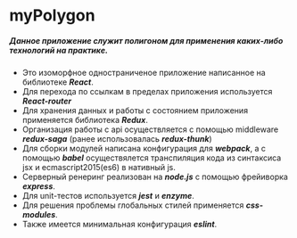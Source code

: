 # myPolygon

##### Данное приложение служит полигоном для применения каких-либо технологий на практике.
* Это изоморфное одностраниченое приложение написанное на библиотеке ***React***.
* Для перехода по ссылкам в пределах приложения используется ***React-router***
* Для хранения данных и работы с состоянием приложения применяется библиотека ***Redux***.
* Организация работы с api осуществляется с помощью middleware ***redux-saga*** (ранее использовалась ***redux-thunk***)
* Для сборки модулей написана конфигурация для ***webpack***, а с помощью ***babel*** осуществялется транспиляция кода из синтаксиса jsx и ecmascript2015(es6) в нативный js.
* Серверный ренеринг реализован на ***node.js*** с помощью фрейиворка ***express***.
* Для unit-тестов используется ***jest*** и ***enzyme***.
* Для решения проблемы глобальных стилей применяется ***css-modules***.
* Также имеется минимальная конфигурация ***eslint***.
